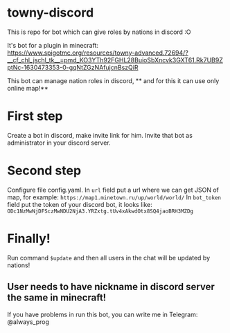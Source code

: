 # towny-discord
This is repo for bot which can give roles by nations in discord :O

It's bot for a plugin in minecraft: https://www.spigotmc.org/resources/towny-advanced.72694/?__cf_chl_jschl_tk__=pmd_KO3YTh92FGHL28BuioSbXncvk3GXT61.Rk7UB9ZptNc-1630473353-0-gqNtZGzNAfujcnBszQiR

This bot can manage nation roles in discord, ** and for this it can use only online map!**
<h1>First step</h1>
Create a bot in discord, make invite link for him. Invite that bot as administrator in your discord server.

<h1>Second step</h1>
Configure file config.yaml.
In <code>url</code> field put a url where we can get JSON of map, for example: <code>https://map1.minetown.ru/up/world/world/</code>
In <code>bot_token</code> field put the token of your discord bot, it looks like: <code>ODc1NzMwNjDFSczMwNDU2NjA3.YRZxtg.tUv4xAkwdOtx8SQ4jaoBRH3MZDg</code>

<h1>Finally!</h1>
Run command <code>$update</code> and then all users in the chat will be updated by nations!


<h2>User needs to have nickname in discord server the same in minecraft!</h2>
If you have problems in run this bot, you can write me in Telegram: @always_prog
